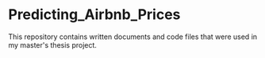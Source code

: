 # Predicting_Airbnb_Prices
This repository contains written documents and code files that were used in my master's thesis project. 

